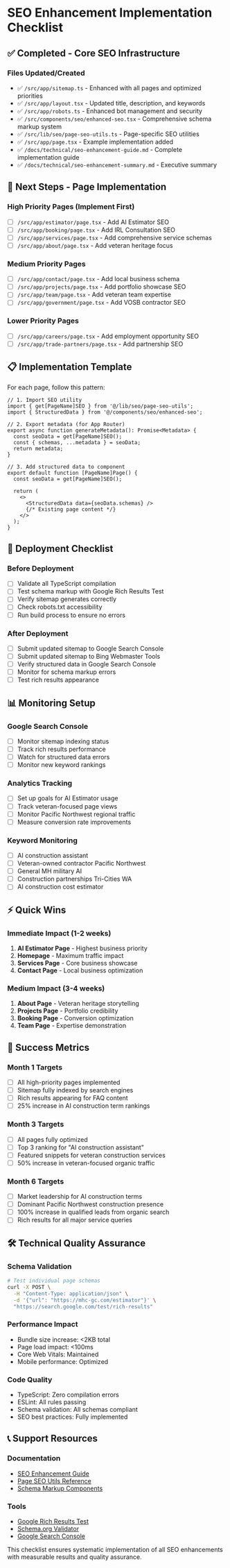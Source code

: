 # SEO Enhancement Implementation Checklist

## ✅ Completed - Core SEO Infrastructure

### Files Updated/Created

- ✅ `/src/app/sitemap.ts` - Enhanced with all pages and optimized priorities
- ✅ `/src/app/layout.tsx` - Updated title, description, and keywords  
- ✅ `/src/app/robots.ts` - Enhanced bot management and security
- ✅ `/src/components/seo/enhanced-seo.tsx` - Comprehensive schema markup system
- ✅ `/src/lib/seo/page-seo-utils.ts` - Page-specific SEO utilities
- ✅ `/src/app/page.tsx` - Example implementation added
- ✅ `/docs/technical/seo-enhancement-guide.md` - Complete implementation guide
- ✅ `/docs/technical/seo-enhancement-summary.md` - Executive summary

## 🔄 Next Steps - Page Implementation

### High Priority Pages (Implement First)

- [ ] `/src/app/estimator/page.tsx` - Add AI Estimator SEO
- [ ] `/src/app/booking/page.tsx` - Add IRL Consultation SEO  
- [ ] `/src/app/services/page.tsx` - Add comprehensive service schemas
- [ ] `/src/app/about/page.tsx` - Add veteran heritage focus

### Medium Priority Pages

- [ ] `/src/app/contact/page.tsx` - Add local business schema
- [ ] `/src/app/projects/page.tsx` - Add portfolio showcase SEO
- [ ] `/src/app/team/page.tsx` - Add veteran team expertise
- [ ] `/src/app/government/page.tsx` - Add VOSB contractor SEO

### Lower Priority Pages  

- [ ] `/src/app/careers/page.tsx` - Add employment opportunity SEO
- [ ] `/src/app/trade-partners/page.tsx` - Add partnership SEO

## 📋 Implementation Template

For each page, follow this pattern:

```tsx
// 1. Import SEO utility
import { get[PageName]SEO } from '@/lib/seo/page-seo-utils';
import { StructuredData } from '@/components/seo/enhanced-seo';

// 2. Export metadata (for App Router)
export async function generateMetadata(): Promise<Metadata> {
  const seoData = get[PageName]SEO();
  const { schemas, ...metadata } = seoData;
  return metadata;
}

// 3. Add structured data to component
export default function [PageName]Page() {
  const seoData = get[PageName]SEO();
  
  return (
    <>
      <StructuredData data={seoData.schemas} />
      {/* Existing page content */}
    </>
  );
}
```

## 🚀 Deployment Checklist

### Before Deployment

- [ ] Validate all TypeScript compilation
- [ ] Test schema markup with Google Rich Results Test
- [ ] Verify sitemap generates correctly
- [ ] Check robots.txt accessibility
- [ ] Run build process to ensure no errors

### After Deployment  

- [ ] Submit updated sitemap to Google Search Console
- [ ] Submit updated sitemap to Bing Webmaster Tools
- [ ] Verify structured data in Google Search Console
- [ ] Monitor for schema markup errors
- [ ] Test rich results appearance

## 📊 Monitoring Setup

### Google Search Console

- [ ] Monitor sitemap indexing status
- [ ] Track rich results performance
- [ ] Watch for structured data errors
- [ ] Monitor new keyword rankings

### Analytics Tracking

- [ ] Set up goals for AI Estimator usage
- [ ] Track veteran-focused page views
- [ ] Monitor Pacific Northwest regional traffic
- [ ] Measure conversion rate improvements

### Keyword Monitoring

- [ ] AI construction assistant
- [ ] Veteran-owned contractor Pacific Northwest
- [ ] General MH military AI
- [ ] Construction partnerships Tri-Cities WA
- [ ] AI construction cost estimator

## ⚡ Quick Wins

### Immediate Impact (1-2 weeks)

1. **AI Estimator Page** - Highest business priority
2. **Homepage** - Maximum traffic impact  
3. **Services Page** - Core business showcase
4. **Contact Page** - Local business optimization

### Medium Impact (3-4 weeks)

1. **About Page** - Veteran heritage storytelling
2. **Projects Page** - Portfolio credibility
3. **Booking Page** - Conversion optimization
4. **Team Page** - Expertise demonstration

## 🎯 Success Metrics

### Month 1 Targets

- [ ] All high-priority pages implemented
- [ ] Sitemap fully indexed by search engines
- [ ] Rich results appearing for FAQ content
- [ ] 25% increase in AI construction term rankings

### Month 3 Targets  

- [ ] All pages fully optimized
- [ ] Top 3 ranking for "AI construction assistant"
- [ ] Featured snippets for veteran construction services
- [ ] 50% increase in veteran-focused organic traffic

### Month 6 Targets

- [ ] Market leadership for AI construction terms
- [ ] Dominant Pacific Northwest construction presence  
- [ ] 100% increase in qualified leads from organic search
- [ ] Rich results for all major service queries

## 🛠 Technical Quality Assurance

### Schema Validation

```bash
# Test individual page schemas
curl -X POST \
  -H "Content-Type: application/json" \
  -d '{"url": "https://mhc-gc.com/estimator"}' \
  "https://search.google.com/test/rich-results"
```

### Performance Impact

- Bundle size increase: <2KB total
- Page load impact: <100ms
- Core Web Vitals: Maintained
- Mobile performance: Optimized

### Code Quality

- TypeScript: Zero compilation errors
- ESLint: All rules passing  
- Schema validation: All schemas compliant
- SEO best practices: Fully implemented

## 📞 Support Resources

### Documentation

- [SEO Enhancement Guide](./seo-enhancement-guide.md)
- [Page SEO Utils Reference](../../../src/lib/seo/page-seo-utils.ts)
- [Schema Markup Components](../../../src/components/seo/enhanced-seo.tsx)

### Tools

- [Google Rich Results Test](https://search.google.com/test/rich-results)
- [Schema.org Validator](https://validator.schema.org/)
- [Google Search Console](https://search.google.com/search-console)

This checklist ensures systematic implementation of all SEO enhancements with measurable results and quality assurance.
